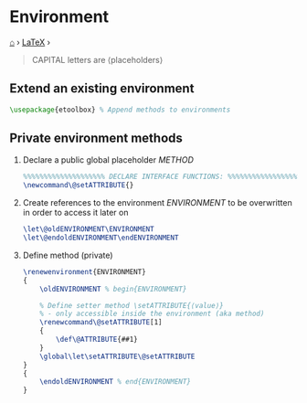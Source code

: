 <h1> Environment </h1>

[⌂](../README.md) › [LaTeX](../README.md#latex) › 

> CAPITAL letters are ⟨placeholders⟩

## Extend an existing environment 

```latex
\usepackage{etoolbox} % Append methods to environments
```

## Private environment methods

1. Declare a public global placeholder _METHOD_
    ```latex
    %%%%%%%%%%%%%%%%%%%% DECLARE INTERFACE FUNCTIONS: %%%%%%%%%%%%%%%%%%%%
    \newcommand\@setATTRIBUTE{}
    ```

2. Create references to the environment _ENVIRONMENT_ to be overwritten in order to access it later on
    ```latex
    \let\@oldENVIRONMENT\ENVIRONMENT
    \let\@endoldENVIRONMENT\endENVIRONMENT
    ```

3. Define method (private)
    ```latex
    \renewenvironment{ENVIRONMENT}
    {
        \oldENVIRONMENT % begin{ENVIRONMENT}

        % Define setter method \setATTRIBUTE{⟨value⟩}
        % - only accessible inside the environment (aka method)
        \renewcommand\@setATTRIBUTE[1]
        {
            \def\@ATTRIBUTE{##1}
        }
        \global\let\setATTRIBUTE\@setATTRIBUTE
    }
    {
        \endoldENVIRONMENT % end{ENVIRONMENT}
    }
    ```